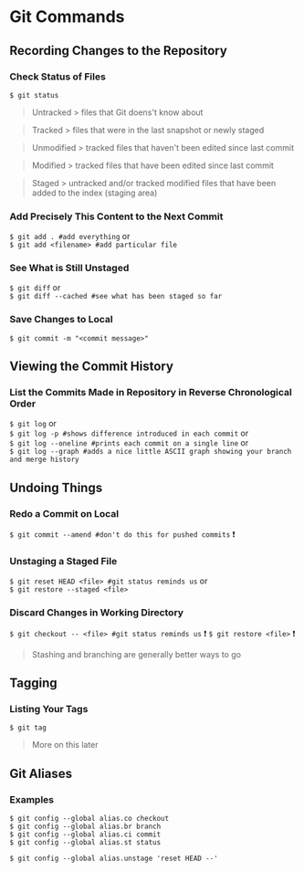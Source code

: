 # Git Commands
## Recording Changes to the Repository
### Check Status of Files
`$ git status`
>Untracked > files that Git doens't know about

>Tracked > files that were in the last snapshot or newly staged

>Unmodified > tracked files that haven't been edited since last commit

>Modified > tracked files that have been edited since last commit

>Staged > untracked and/or tracked modified files that have been added to the index (staging area)

### Add Precisely This Content to the Next Commit
`$ git add . #add everything` or \
`$ git add <filename> #add particular file`

### See What is Still Unstaged
`$ git diff` or \
`$ git diff --cached #see what has been staged so far`

### Save Changes to Local
`$ git commit -m "<commit message>"`

## Viewing the Commit History
### List the Commits Made in Repository in Reverse Chronological Order
`$ git log` or \
`$ git log -p #shows difference introduced in each commit` or \
`$ git log --oneline #prints each commit on a single line` or \
`$ git log --graph #adds a nice little ASCII graph showing your branch and merge history`

## Undoing Things
### Redo a Commit on Local 
`$ git commit --amend #don't do this for pushed commits` :heavy_exclamation_mark: 

### Unstaging a Staged File
`$ git reset HEAD <file> #git status reminds us` or \
`$ git restore --staged <file>`

### Discard Changes in Working Directory

`$ git checkout -- <file> #git status reminds us` :heavy_exclamation_mark:
`$ git restore <file>` :heavy_exclamation_mark:

>Stashing and branching are generally better ways to go

## Tagging

### Listing Your Tags
`$ git tag`

>More on this later

## Git Aliases

### Examples
```
$ git config --global alias.co checkout
$ git config --global alias.br branch
$ git config --global alias.ci commit
$ git config --global alias.st status

$ git config --global alias.unstage 'reset HEAD --'
```
